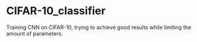 # CIFAR-10_classifier
Training CNN on CIFAR-10, trying to achieve good results while limiting the amount of parameters.
